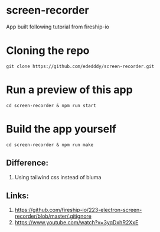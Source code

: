 # screen-recorder
App built following tutorial from fireship-io  
# Cloning the repo
```
git clone https://github.com/ededddy/screen-recorder.git  
```  
# Run a preview of this app
```
cd screen-recorder & npm run start  
```  
# Build the app yourself
```
cd screen-recorder & npm run make  
```  
## Difference:
1. Using tailwind css instead of bluma

## Links: 
1. https://github.com/fireship-io/223-electron-screen-recorder/blob/master/.gitignore
2. https://www.youtube.com/watch?v=3yqDxhR2XxE
